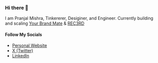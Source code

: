 ### Hi there 👋
I am Pranjal Mishra, 
Tinkererer, Desiginer, and Engineer. 
Currently building and scaling [Your Brand Mate](https://yourbrandmate.agency) & [REC3RD](https://rec3rd.co)

#### Follow My Socials
- [Personal Website](https://pranjal.wtf)
- [X (Twitter)](https://twitter.com/pranjal_mishraa)
- [LinkedIn](https://www.linkedin.com/in/pranjal-mishraa/)
